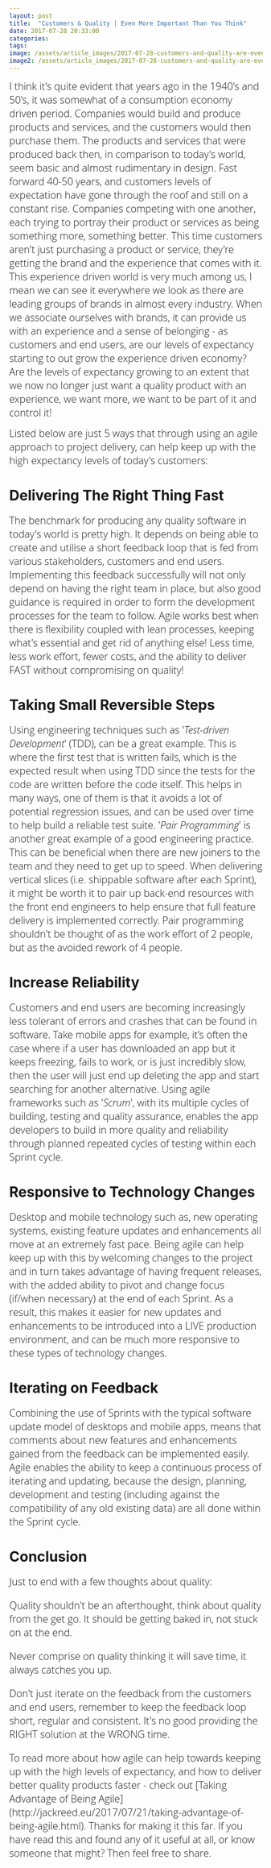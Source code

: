 ```yaml
---
layout: post
title:  "Customers & Quality | Even More Important Than You Think"
date: 2017-07-28 20:33:00
categories:
tags:
image: /assets/article_images/2017-07-28-customers-and-quality-are-even-more-important-than-you-think/customers-and-quality-are-even-more-important-than-you-think.JPG
image2: /assets/article_images/2017-07-28-customers-and-quality-are-even-more-important-than-you-think/customers-and-quality-are-even-more-important-than-you-think-mobile.JPG 
---
```

<span style="color:#00000; font-family: 'open sans'; font-size: 1em; font-size: 20px; font-weight: 200; hyphens: none;">I think it's quite evident that years ago in the 1940's and 50's, it was somewhat of a consumption economy driven period. Companies would build and produce products and services, and the customers would then purchase them. The products and services that were produced back then, in comparison to today's world, seem basic and almost rudimentary in design. Fast forward 40-50 years, and customers levels of expectation have gone through the roof and still on a constant rise. Companies competing with one another, each trying to portray their product or services as being something more, something better. This time customers aren't just purchasing a product or service, they're getting the brand and the experience that comes with it. This experience driven world is very much among us, I mean we can see it everywhere we look as there are leading groups of brands in almost every industry. When we associate ourselves with brands, it can provide us with an experience and a sense of belonging - as customers and end users, are our levels of expectancy starting to out grow the experience driven economy? Are the levels of expectancy growing to an extent that we now no longer just want a quality product with an experience, we want more, we want to be part of it and control it!<span style="color:#00000; font-family: 'open sans'; font-size: 1em; font-size: 20px; font-weight: 200; hyphens: none;">

<span style="color:#00000; font-family: 'open sans'; font-size: 1em; font-size: 20px; font-weight: 200; hyphens: none;">Listed below are just 5 ways that through using an agile approach to project delivery, can help keep up with the high expectancy levels of today's customers:<span style="color:#00000; font-family: 'open sans'; font-size: 1em; font-size: 20px; font-weight: 200; hyphens: none;">

# Delivering The Right Thing Fast
<span style="color:#00000; font-family: 'open sans'; font-size: 1em; font-size: 20px; font-weight: 200; hyphens: none;">The benchmark for producing any quality software in today's world is pretty high. It depends on being able to create and utilise a short feedback loop that is fed from various stakeholders, customers and end users. Implementing this feedback successfully will not only depend on having the right team in place, but also good guidance is required in order to form the development processes for the team to follow. Agile works best when there is flexibility coupled with lean processes, keeping what's essential and get rid of anything else! Less time, less work effort, fewer costs, and the ability to deliver FAST without compromising on quality!<span style="color:#00000; font-family: 'open sans'; font-size: 1em; font-size: 20px; font-weight: 200; hyphens: none;">


# Taking Small Reversible Steps
<span style="color:#00000; font-family: 'open sans'; font-size: 1em; font-size: 20px; font-weight: 200; hyphens: none;">Using engineering techniques such as '_Test-driven Development_' (TDD), can be a great example. This is where the first test that is written fails, which is the expected result when using TDD since the tests for the code are written before the code itself. This helps in many ways, one of them is that it avoids a lot of potential regression issues, and can be used over time to help build a reliable test suite. '_Pair Programming_' is another great example of a good engineering practice. This can be beneficial when there are new joiners to the team and they need to get up to speed. When delivering vertical slices (i.e. shippable software after each Sprint), it might be worth it to pair up back-end resources with the front end engineers to help ensure that full feature delivery is implemented correctly. Pair programming shouldn't be thought of as the work effort of 2 people, but as the avoided rework of 4 people.<span style="color:#00000; font-family: 'open sans'; font-size: 1em; font-size: 20px; font-weight: 200; hyphens: none;">

# Increase Reliability
<span style="color:#00000; font-family: 'open sans'; font-size: 1em; font-size: 20px; font-weight: 200; hyphens: none;">Customers and end users are becoming increasingly less tolerant of errors and crashes that can be found in software. Take mobile apps for example, it’s often the case where if a user has downloaded an app but it keeps freezing, fails to work, or is just incredibly slow, then the user will just end up deleting the app and start searching for another alternative. Using agile frameworks such as '_Scrum_', with its multiple cycles of building, testing and quality assurance, enables the app developers to build in more quality and reliability through planned repeated cycles of testing within each Sprint cycle.<span style="color:#00000; font-family: 'open sans'; font-size: 1em; font-size: 20px; font-weight: 200; hyphens: none;">

# Responsive to Technology Changes
<span style="color:#00000; font-family: 'open sans'; font-size: 1em; font-size: 20px; font-weight: 200; hyphens: none;">Desktop and mobile technology such as, new operating systems, existing feature updates and enhancements all move at an extremely fast pace. Being agile can help keep up with this by welcoming changes to the project and in turn takes advantage of having frequent releases, with the added ability to pivot and change focus (if/when necessary) at the end of each Sprint. As a result, this makes it easier for new updates and enhancements to be introduced into a LIVE production environment, and can be much more responsive to these types of technology changes.<span style="color:#00000; font-family: 'open sans'; font-size: 1em; font-size: 20px; font-weight: 200; hyphens: none;">

# Iterating on Feedback
<span style="color:#00000; font-family: 'open sans'; font-size: 1em; font-size: 20px; font-weight: 200; hyphens: none;">Combining the use of Sprints with the typical software update model of desktops and mobile apps, means that comments about new features and enhancements gained from the feedback can be implemented easily. Agile enables the ability to keep a continuous process of iterating and updating, because the design, planning, development and testing (including against the compatibility of any old existing data) are all done within the Sprint cycle.<span style="color:#00000; font-family: 'open sans'; font-size: 1em; font-size: 20px; font-weight: 200; hyphens: none;">

# Conclusion
<span style="color:#00000; font-family: 'open sans'; font-size: 1em; font-size: 20px; font-weight: 200; hyphens: none;">
Just to end with a few thoughts about quality:<span style="color:#00000; font-family: 'open sans'; font-size: 1em; font-size: 20px; font-weight: 200; hyphens: none;">

<span style="color:#00000; font-family: 'open sans'; font-size: 1em; font-size: 20px; font-weight: 200; hyphens: none;">Quality shouldn't be an afterthought, think about quality from the get go. It should be getting baked in, not stuck on at the end.<span style="color:#00000; font-family: 'open sans'; font-size: 1em; font-size: 20px; font-weight: 200; hyphens: none;">

<span style="color:#00000; font-family: 'open sans'; font-size: 1em; font-size: 20px; font-weight: 200; hyphens: none;">Never comprise on quality thinking it will save time, it always catches you up.<span style="color:#00000; font-family: 'open sans'; font-size: 1em; font-size: 20px; font-weight: 200; hyphens: none;">

<span style="color:#00000; font-family: 'open sans'; font-size: 1em; font-size: 20px; font-weight: 200; hyphens: none;"> Don't just iterate on the feedback from the customers and end users, remember to keep the feedback loop short, regular and consistent. It's no good providing the RIGHT solution at the WRONG time.<span style="color:#00000; font-family: 'open sans'; font-size: 1em; font-size: 20px; font-weight: 200; hyphens: none;">

<span style="color:#00000; font-family: 'open sans'; font-size: 1em; font-size: 20px; font-weight: 200; hyphens: none;">
To read more about how agile can help towards keeping up with the high levels of expectancy, and how to deliver better quality products faster - check out [Taking Advantage of Being Agile](http://jackreed.eu/2017/07/21/taking-advantage-of-being-agile.html).<span style="color:#00000; font-family: 'open sans'; font-size: 1em; font-size: 20px; font-weight: 200; hyphens: none;">

<span style="color:#00000; font-family: 'open sans'; font-size: 1em; font-size: 20px; font-weight: 200; hyphens: none;">
Thanks for making it this far. If you have read this and found any of it useful at all, or know someone that might? Then feel free to share.</span>
